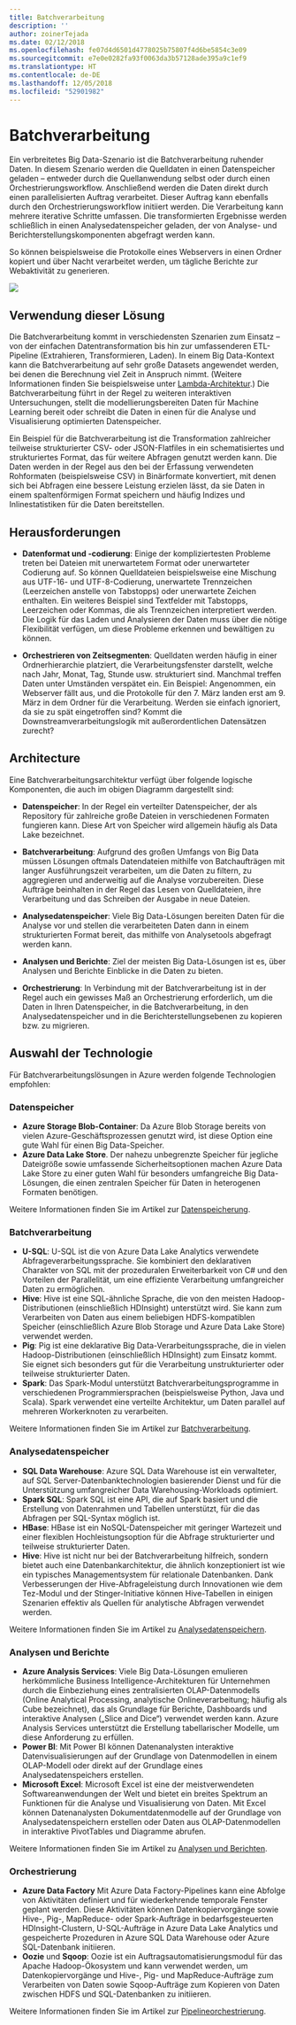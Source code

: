 ```yaml
---
title: Batchverarbeitung
description: ''
author: zoinerTejada
ms.date: 02/12/2018
ms.openlocfilehash: fe07d4d6501d4778025b75807f4d6be5854c3e09
ms.sourcegitcommit: e7e0e0282fa93f0063da3b57128ade395a9c1ef9
ms.translationtype: HT
ms.contentlocale: de-DE
ms.lasthandoff: 12/05/2018
ms.locfileid: "52901982"
---
```

# <a name="batch-processing"></a>Batchverarbeitung

Ein verbreitetes Big Data-Szenario ist die Batchverarbeitung ruhender Daten. In diesem Szenario werden die Quelldaten in einen Datenspeicher geladen – entweder durch die Quellanwendung selbst oder durch einen Orchestrierungsworkflow. Anschließend werden die Daten direkt durch einen parallelisierten Auftrag verarbeitet. Dieser Auftrag kann ebenfalls durch den Orchestrierungsworkflow initiiert werden. Die Verarbeitung kann mehrere iterative Schritte umfassen. Die transformierten Ergebnisse werden schließlich in einen Analysedatenspeicher geladen, der von Analyse- und Berichterstellungskomponenten abgefragt werden kann.

So können beispielsweise die Protokolle eines Webservers in einen Ordner kopiert und über Nacht verarbeitet werden, um tägliche Berichte zur Webaktivität zu generieren.

![](./images/batch-pipeline.png)

## <a name="when-to-use-this-solution"></a>Verwendung dieser Lösung

Die Batchverarbeitung kommt in verschiedensten Szenarien zum Einsatz – von der einfachen Datentransformation bis hin zur umfassenderen ETL-Pipeline (Extrahieren, Transformieren, Laden). In einem Big Data-Kontext kann die Batchverarbeitung auf sehr große Datasets angewendet werden, bei denen die Berechnung viel Zeit in Anspruch nimmt. (Weitere Informationen finden Sie beispielsweise unter [Lambda-Architektur](../big-data/index.md#lambda-architecture).) Die Batchverarbeitung führt in der Regel zu weiteren interaktiven Untersuchungen, stellt die modellierungsbereiten Daten für Machine Learning bereit oder schreibt die Daten in einen für die Analyse und Visualisierung optimierten Datenspeicher.

Ein Beispiel für die Batchverarbeitung ist die Transformation zahlreicher teilweise strukturierter CSV- oder JSON-Flatfiles in ein schematisiertes und strukturiertes Format, das für weitere Abfragen genutzt werden kann. Die Daten werden in der Regel aus den bei der Erfassung verwendeten Rohformaten (beispielsweise CSV) in Binärformate konvertiert, mit denen sich bei Abfragen eine bessere Leistung erzielen lässt, da sie Daten in einem spaltenförmigen Format speichern und häufig Indizes und Inlinestatistiken für die Daten bereitstellen.

## <a name="challenges"></a>Herausforderungen

- **Datenformat und -codierung**: Einige der kompliziertesten Probleme treten bei Dateien mit unerwartetem Format oder unerwarteter Codierung auf. So können Quelldateien beispielsweise eine Mischung aus UTF-16- und UTF-8-Codierung, unerwartete Trennzeichen (Leerzeichen anstelle von Tabstopps) oder unerwartete Zeichen enthalten. Ein weiteres Beispiel sind Textfelder mit Tabstopps, Leerzeichen oder Kommas, die als Trennzeichen interpretiert werden. Die Logik für das Laden und Analysieren der Daten muss über die nötige Flexibilität verfügen, um diese Probleme erkennen und bewältigen zu können.

- **Orchestrieren von Zeitsegmenten**: Quelldaten werden häufig in einer Ordnerhierarchie platziert, die Verarbeitungsfenster darstellt, welche nach Jahr, Monat, Tag, Stunde usw. strukturiert sind. Manchmal treffen Daten unter Umständen verspätet ein. Ein Beispiel: Angenommen, ein Webserver fällt aus, und die Protokolle für den 7. März landen erst am 9. März in dem Ordner für die Verarbeitung. Werden sie einfach ignoriert, da sie zu spät eingetroffen sind? Kommt die Downstreamverarbeitungslogik mit außerordentlichen Datensätzen zurecht?

## <a name="architecture"></a>Architecture

Eine Batchverarbeitungsarchitektur verfügt über folgende logische Komponenten, die auch im obigen Diagramm dargestellt sind:

- **Datenspeicher**: In der Regel ein verteilter Datenspeicher, der als Repository für zahlreiche große Dateien in verschiedenen Formaten fungieren kann. Diese Art von Speicher wird allgemein häufig als Data Lake bezeichnet. 

- **Batchverarbeitung**: Aufgrund des großen Umfangs von Big Data müssen Lösungen oftmals Datendateien mithilfe von Batchaufträgen mit langer Ausführungszeit verarbeiten, um die Daten zu filtern, zu aggregieren und anderweitig auf die Analyse vorzubereiten. Diese Aufträge beinhalten in der Regel das Lesen von Quelldateien, ihre Verarbeitung und das Schreiben der Ausgabe in neue Dateien. 

- **Analysedatenspeicher**: Viele Big Data-Lösungen bereiten Daten für die Analyse vor und stellen die verarbeiteten Daten dann in einem strukturierten Format bereit, das mithilfe von Analysetools abgefragt werden kann. 

- **Analysen und Berichte**: Ziel der meisten Big Data-Lösungen ist es, über Analysen und Berichte Einblicke in die Daten zu bieten. 

- **Orchestrierung**: In Verbindung mit der Batchverarbeitung ist in der Regel auch ein gewisses Maß an Orchestrierung erforderlich, um die Daten in Ihren Datenspeicher, in die Batchverarbeitung, in den Analysedatenspeicher und in die Berichterstellungsebenen zu kopieren bzw. zu migrieren.

## <a name="technology-choices"></a>Auswahl der Technologie

Für Batchverarbeitungslösungen in Azure werden folgende Technologien empfohlen:

### <a name="data-storage"></a>Datenspeicher

- **Azure Storage Blob-Container**: Da Azure Blob Storage bereits von vielen Azure-Geschäftsprozessen genutzt wird, ist diese Option eine gute Wahl für einen Big Data-Speicher.
- **Azure Data Lake Store**. Der nahezu unbegrenzte Speicher für jegliche Dateigröße sowie umfassende Sicherheitsoptionen machen Azure Data Lake Store zu einer guten Wahl für besonders umfangreiche Big Data-Lösungen, die einen zentralen Speicher für Daten in heterogenen Formaten benötigen.

Weitere Informationen finden Sie im Artikel zur [Datenspeicherung](../technology-choices/data-storage.md).

### <a name="batch-processing"></a>Batchverarbeitung

- **U-SQL**: U-SQL ist die von Azure Data Lake Analytics verwendete Abfrageverarbeitungssprache. Sie kombiniert den deklarativen Charakter von SQL mit der prozeduralen Erweiterbarkeit von C# und den Vorteilen der Parallelität, um eine effiziente Verarbeitung umfangreicher Daten zu ermöglichen.
- **Hive**: Hive ist eine SQL-ähnliche Sprache, die von den meisten Hadoop-Distributionen (einschließlich HDInsight) unterstützt wird. Sie kann zum Verarbeiten von Daten aus einem beliebigen HDFS-kompatiblen Speicher (einschließlich Azure Blob Storage und Azure Data Lake Store) verwendet werden.
- **Pig**: Pig ist eine deklarative Big Data-Verarbeitungssprache, die in vielen Hadoop-Distributionen (einschließlich HDInsight) zum Einsatz kommt. Sie eignet sich besonders gut für die Verarbeitung unstrukturierter oder teilweise strukturierter Daten.
- **Spark**: Das Spark-Modul unterstützt Batchverarbeitungsprogramme in verschiedenen Programmiersprachen (beispielsweise Python, Java und Scala). Spark verwendet eine verteilte Architektur, um Daten parallel auf mehreren Workerknoten zu verarbeiten.

Weitere Informationen finden Sie im Artikel zur [Batchverarbeitung](../technology-choices/batch-processing.md).

### <a name="analytical-data-store"></a>Analysedatenspeicher

- **SQL Data Warehouse**: Azure SQL Data Warehouse ist ein verwalteter, auf SQL Server-Datenbanktechnologien basierender Dienst und für die Unterstützung umfangreicher Data Warehousing-Workloads optimiert.
- **Spark SQL**: Spark SQL ist eine API, die auf Spark basiert und die Erstellung von Datenrahmen und Tabellen unterstützt, für die das Abfragen per SQL-Syntax möglich ist.
- **HBase**: HBase ist ein NoSQL-Datenspeicher mit geringer Wartezeit und einer flexiblen Hochleistungsoption für die Abfrage strukturierter und teilweise strukturierter Daten.
- **Hive**: Hive ist nicht nur bei der Batchverarbeitung hilfreich, sondern bietet auch eine Datenbankarchitektur, die ähnlich konzeptioniert ist wie ein typisches Managementsystem für relationale Datenbanken. Dank Verbesserungen der Hive-Abfrageleistung durch Innovationen wie dem Tez-Modul und der Stinger-Initiative können Hive-Tabellen in einigen Szenarien effektiv als Quellen für analytische Abfragen verwendet werden.

Weitere Informationen finden Sie im Artikel zu [Analysedatenspeichern](../technology-choices/analytical-data-stores.md).

### <a name="analytics-and-reporting"></a>Analysen und Berichte

- **Azure Analysis Services**: Viele Big Data-Lösungen emulieren herkömmliche Business Intelligence-Architekturen für Unternehmen durch die Einbeziehung eines zentralisierten OLAP-Datenmodells (Online Analytical Processing, analytische Onlineverarbeitung; häufig als Cube bezeichnet), das als Grundlage für Berichte, Dashboards und interaktive Analysen („Slice and Dice“) verwendet werden kann. Azure Analysis Services unterstützt die Erstellung tabellarischer Modelle, um diese Anforderung zu erfüllen.
- **Power BI**: Mit Power BI können Datenanalysten interaktive Datenvisualisierungen auf der Grundlage von Datenmodellen in einem OLAP-Modell oder direkt auf der Grundlage eines Analysedatenspeichers erstellen.
- **Microsoft Excel**: Microsoft Excel ist eine der meistverwendeten Softwareanwendungen der Welt und bietet ein breites Spektrum an Funktionen für die Analyse und Visualisierung von Daten. Mit Excel können Datenanalysten Dokumentdatenmodelle auf der Grundlage von Analysedatenspeichern erstellen oder Daten aus OLAP-Datenmodellen in interaktive PivotTables und Diagramme abrufen.

Weitere Informationen finden Sie im Artikel zu [Analysen und Berichten](../technology-choices/analysis-visualizations-reporting.md).

### <a name="orchestration"></a>Orchestrierung

- **Azure Data Factory** Mit Azure Data Factory-Pipelines kann eine Abfolge von Aktivitäten definiert und für wiederkehrende temporale Fenster geplant werden. Diese Aktivitäten können Datenkopiervorgänge sowie Hive-, Pig-, MapReduce- oder Spark-Aufträge in bedarfsgesteuerten HDInsight-Clustern, U-SQL-Aufträge in Azure Data Lake Analytics und gespeicherte Prozeduren in Azure SQL Data Warehouse oder Azure SQL-Datenbank initiieren.
- **Oozie** und **Sqoop**: Oozie ist ein Auftragsautomatisierungsmodul für das Apache Hadoop-Ökosystem und kann verwendet werden, um Datenkopiervorgänge und Hive-, Pig- und MapReduce-Aufträge zum Verarbeiten von Daten sowie Sqoop-Aufträge zum Kopieren von Daten zwischen HDFS und SQL-Datenbanken zu initiieren.

Weitere Informationen finden Sie im Artikel zur [Pipelineorchestrierung](../technology-choices/pipeline-orchestration-data-movement.md).
